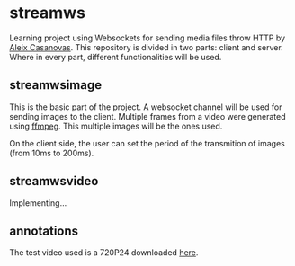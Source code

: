# streamws
Learning project using Websockets for sending media files throw HTTP by [Aleix Casanovas](https://github.com/aleics).
This repository is divided in two parts: client and server. Where in every part, different functionalities will be used.

## streamwsimage
This is the basic part of the project. A websocket channel will be used for sending images to the client.
Multiple frames from a video were generated using [ffmpeg](http://ffmpeg.org/). This multiple images will be the ones used.

On the client side, the user can set the period of the transmition of images (from 10ms to 200ms).

## streamwsvideo
Implementing...

## annotations
The test video used is a 720P24 downloaded [here](https://mango.blender.org/).